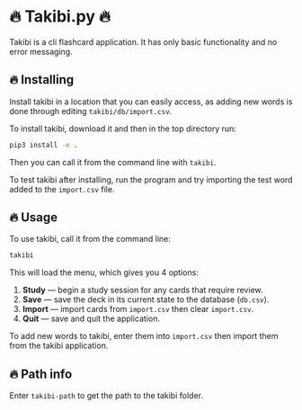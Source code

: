 🔥 Takibi.py 🔥
==============

Takibi is a cli flashcard application. It has only basic functionality and no error messaging.

🔥 Installing
----------

Install takibi in a location that you can easily access, as adding new words is done through editing `takibi/db/import.csv`.

To install takibi, download it and then in the top directory run:

```sh
pip3 install -e .
```

Then you can call it from the command line with `takibi`.

To test takibi after installing, run the program and try importing the test word added to the `import.csv` file.

🔥 Usage
-----

To use takibi, call it from the command line:

```sh
takibi
```

This will load the menu, which gives you 4 options:

1. **Study** — begin a study session for any cards that require review.
2. **Save** — save the deck in its current state to the database (`db.csv`).
3. **Import** — import cards from `import.csv` then clear `import.csv`.
4. **Quit** — save and quit the application.

To add new words to takibi, enter them into `import.csv` then import them from the takibi application.

🔥 Path info
---------

Enter `takibi-path` to get the path to the takibi folder.
